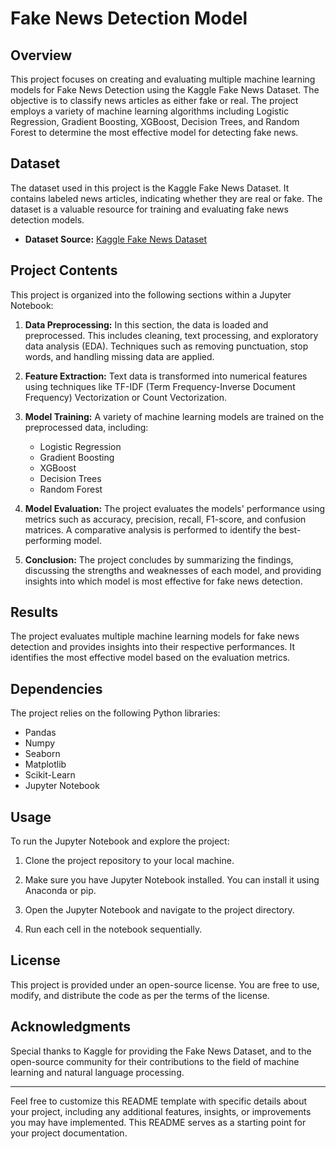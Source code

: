 # Fake News Detection Model

## Overview

This project focuses on creating and evaluating multiple machine learning models for Fake News Detection using the Kaggle Fake News Dataset. The objective is to classify news articles as either fake or real. The project employs a variety of machine learning algorithms including Logistic Regression, Gradient Boosting, XGBoost, Decision Trees, and Random Forest to determine the most effective model for detecting fake news.

## Dataset

The dataset used in this project is the Kaggle Fake News Dataset. It contains labeled news articles, indicating whether they are real or fake. The dataset is a valuable resource for training and evaluating fake news detection models.

- **Dataset Source:** [Kaggle Fake News Dataset]([https://www.kaggle.com/fake-news](https://www.kaggle.com/datasets/jainpooja/fake-news-detection/))

## Project Contents

This project is organized into the following sections within a Jupyter Notebook:

1. **Data Preprocessing:** In this section, the data is loaded and preprocessed. This includes cleaning, text processing, and exploratory data analysis (EDA). Techniques such as removing punctuation, stop words, and handling missing data are applied.

2. **Feature Extraction:** Text data is transformed into numerical features using techniques like TF-IDF (Term Frequency-Inverse Document Frequency) Vectorization or Count Vectorization.

3. **Model Training:** A variety of machine learning models are trained on the preprocessed data, including:
   - Logistic Regression
   - Gradient Boosting
   - XGBoost
   - Decision Trees
   - Random Forest

4. **Model Evaluation:** The project evaluates the models' performance using metrics such as accuracy, precision, recall, F1-score, and confusion matrices. A comparative analysis is performed to identify the best-performing model.

5. **Conclusion:** The project concludes by summarizing the findings, discussing the strengths and weaknesses of each model, and providing insights into which model is most effective for fake news detection.

## Results

The project evaluates multiple machine learning models for fake news detection and provides insights into their respective performances. It identifies the most effective model based on the evaluation metrics.

## Dependencies

The project relies on the following Python libraries:

- Pandas
- Numpy
- Seaborn
- Matplotlib
- Scikit-Learn
- Jupyter Notebook

## Usage

To run the Jupyter Notebook and explore the project:

1. Clone the project repository to your local machine.

2. Make sure you have Jupyter Notebook installed. You can install it using Anaconda or pip.

3. Open the Jupyter Notebook and navigate to the project directory.

4. Run each cell in the notebook sequentially.

## License

This project is provided under an open-source license. You are free to use, modify, and distribute the code as per the terms of the license.

## Acknowledgments

Special thanks to Kaggle for providing the Fake News Dataset, and to the open-source community for their contributions to the field of machine learning and natural language processing.

---

Feel free to customize this README template with specific details about your project, including any additional features, insights, or improvements you may have implemented. This README serves as a starting point for your project documentation.
